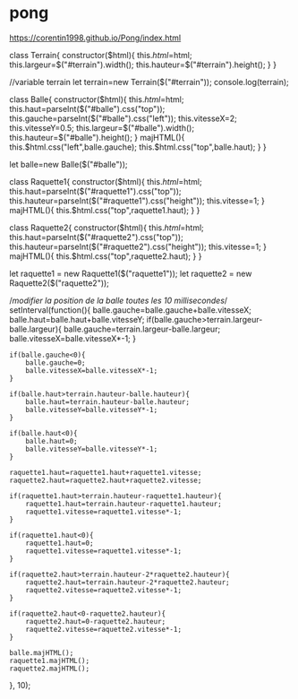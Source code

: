 # pong
https://corentin1998.github.io/Pong/index.html

class Terrain{
    constructor($html){
        this.$html=$html;
        this.largeur=$("#terrain").width();
        this.hauteur=$("#terrain").height();
    }
}

//variable terrain
let terrain=new Terrain($("#terrain"));
console.log(terrain);

class Balle{
    constructor($html){
        this.$html=$html;
        this.haut=parseInt($("#balle").css("top"));
        this.gauche=parseInt($("#balle").css("left"));
        this.vitesseX=2;
        this.vitesseY=0.5;
        this.largeur=$("#balle").width();
        this.hauteur=$("#balle").height();
    }
    majHTML(){
        this.$html.css("left",balle.gauche);
        this.$html.css("top",balle.haut);
    }
}

let balle=new Balle($("#balle"));

class Raquette1{
    constructor($html){
        this.$html=$html;
        this.haut=parseInt($("#raquette1").css("top"));
        this.hauteur=parseInt($("#raquette1").css("height"));
        this.vitesse=1;
    }
    majHTML(){
        this.$html.css("top",raquette1.haut);
    }
}

class Raquette2{
    constructor($html){
        this.$html=$html;
        this.haut=parseInt($("#raquette2").css("top"));
        this.hauteur=parseInt($("#raquette2").css("height"));
        this.vitesse=1;
    }
    majHTML(){
        this.$html.css("top",raquette2.haut);
    }
}

let raquette1 = new Raquette1($("raquette1"));
let raquette2 = new Raquette2($("raquette2"));

/*modifier la position de la balle toutes les 10 millisecondes*/
setInterval(function(){
    balle.gauche=balle.gauche+balle.vitesseX;
    balle.haut=balle.haut+balle.vitesseY;
    if(balle.gauche>terrain.largeur-balle.largeur){
        balle.gauche=terrain.largeur-balle.largeur;
        balle.vitesseX=balle.vitesseX*-1;
    }
    
    if(balle.gauche<0){
        balle.gauche=0;
        balle.vitesseX=balle.vitesseX*-1;
    }
    
    if(balle.haut>terrain.hauteur-balle.hauteur){
        balle.haut=terrain.hauteur-balle.hauteur;
        balle.vitesseY=balle.vitesseY*-1;
    }

    if(balle.haut<0){
        balle.haut=0;
        balle.vitesseY=balle.vitesseY*-1;
    }

    raquette1.haut=raquette1.haut+raquette1.vitesse;
    raquette2.haut=raquette2.haut+raquette2.vitesse;

    if(raquette1.haut>terrain.hauteur-raquette1.hauteur){
        raquette1.haut=terrain.hauteur-raquette1.hauteur;
        raquette1.vitesse=raquette1.vitesse*-1;
    }
    
    if(raquette1.haut<0){
        raquette1.haut=0;
        raquette1.vitesse=raquette1.vitesse*-1;
    }

    if(raquette2.haut>terrain.hauteur-2*raquette2.hauteur){
        raquette2.haut=terrain.hauteur-2*raquette2.hauteur;
        raquette2.vitesse=raquette2.vitesse*-1;
    }
    
    if(raquette2.haut<0-raquette2.hauteur){
        raquette2.haut=0-raquette2.hauteur;
        raquette2.vitesse=raquette2.vitesse*-1;
    }

    balle.majHTML();
    raquette1.majHTML();
    raquette2.majHTML();
}, 10);